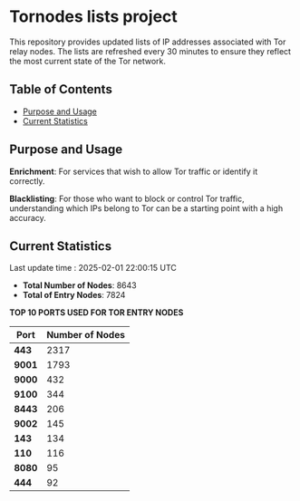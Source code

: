 # Tornodes lists project

This repository provides updated lists of IP addresses associated with Tor relay nodes. The lists are refreshed every 30 minutes to ensure they reflect the most current state of the Tor network.

## Table of Contents

- [Purpose and Usage](#purpose-and-usage)
- [Current Statistics](#current-statistics)


## Purpose and Usage

**Enrichment**: For services that wish to allow Tor traffic or identify it correctly.

**Blacklisting**: For those who want to block or control Tor traffic, understanding which IPs belong to Tor can be a starting point with a high accuracy.

## Current Statistics

Last update time : 2025-02-01 22:00:15 UTC

- **Total Number of Nodes**: 8643
- **Total of Entry Nodes**: 7824

**TOP 10 PORTS USED FOR TOR ENTRY NODES**

| **Port** | **Number of Nodes** |
|------|-----------------|
| **443**   | 2317  |
| **9001**   | 1793  |
| **9000**   | 432  |
| **9100**   | 344  |
| **8443**   | 206  |
| **9002**   | 145  |
| **143**   | 134  |
| **110**   | 116  |
| **8080**   | 95  |
| **444**   | 92  |

